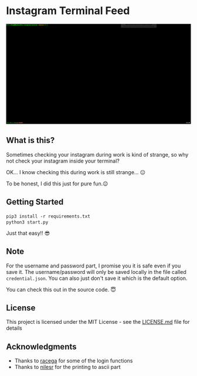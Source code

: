 # Instagram Terminal Feed
<p align="center">
<img src="demo.gif">
</p>

## What is this?
Sometimes checking your instagram during work is kind of strange, so why not check your instagram inside your terminal?

OK... I know checking this during work is still strange... :expressionless:

To be honest, I did this just for pure fun.:wink:

## Getting Started
```
pip3 install -r requirements.txt
python3 start.py
```
Just that easy!! :sunglasses:

## Note
For the username and password part, I promise you it is safe even if you save it. The username/password will only be saved locally in the file called `credential.json`. You can also just don't save it which is the default option. 

You can check this out in the source code. :innocent:

## License

This project is licensed under the MIT License - see the [LICENSE.md](LICENSE.md) file for details

## Acknowledgments
* Thanks to [racega](https://github.com/rarcega/instagram-scraper) for some of the login functions
* Thanks to [nilesr](https://github.com/nilesr/braille-art) for the printing to ascii part
